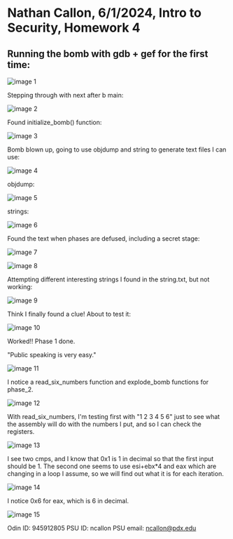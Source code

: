 # Nathan Callon, 6/1/2024, Intro to Security, Homework 4

## Running the bomb with gdb + gef for the first time:

![image 1](image.png)

Stepping through with next after b main:

![image 2](image-1.png)

Found initialize_bomb() function:

![image 3](image-2.png)

Bomb blown up, going to use objdump and string to generate text files I can use:

![image 4](image-3.png)

objdump:

![image 5](image-4.png)

strings:

![image 6](image-5.png)

Found the text when phases are defused, including a secret stage:

![image 7](image-6.png)

![image 8](image-7.png)

Attempting different interesting strings I found in the string.txt, but not working:

![image 9](image-8.png)

Think I finally found a clue! About to test it:

![image 10](image-9.png)

Worked!! Phase 1 done.

"Public speaking is very easy."

![image 11](image-10.png)

I notice a read_six_numbers function and explode_bomb functions for phase_2.

![image 12](image-11.png)

With read_six_numbers, I'm testing first with "1 2 3 4 5 6" just to see what the assembly will do with the numbers I put, and so I can check the registers.

![image 13](image-12.png)

I see two cmps, and I know that 0x1 is 1 in decimal so that the first input should be 1. The second one seems to use esi+ebx\*4 and eax which are changing in a loop I assume, so we will find out what it is for each iteration.

![image 14](image-13.png)

I notice 0x6 for eax, which is 6 in decimal.

![image 15](image-14.png)

Odin ID: 945912805
PSU ID: ncallon
PSU email: ncallon@pdx.edu
